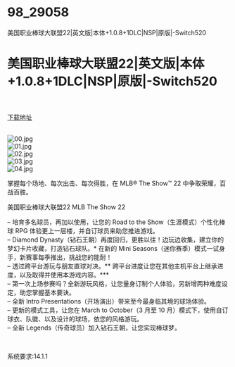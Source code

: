 # 98_29058
美国职业棒球大联盟22|英文版|本体+1.0.8+1DLC|NSP|原版|-Switch520
# 美国职业棒球大联盟22|英文版|本体+1.0.8+1DLC|NSP|原版|-Switch520
 <br/></br>
[下载地址](https://www.switch520.cc/article/29058 "下载地址")
<br/></br>

<p><img title="00.jpg" src="https://www.switch520.cc/muke_img/2022_04_02_0b61a95f2f6dc.jpg" alt="00.jpg"><br>
<img title="01.jpg" src="https://www.switch520.cc/muke_img/2022_04_02_6e53f0504877f.jpg" alt="01.jpg"><br>
<img title="02.jpg" src="https://www.switch520.cc/muke_img/2022_04_02_4cd32d0ce9972.jpg" alt="02.jpg"><br>
<img title="03.jpg" src="https://www.switch520.cc/muke_img/2022_04_02_9f538b1862386.jpg" alt="03.jpg"><br>
<img title="04.jpg" src="https://www.switch520.cc/muke_img/2022_04_02_52c3664e1db1f.jpg" alt="04.jpg"></p>
<p>掌握每个场地、每次出击、每次得胜，在 MLB® The Show™ 22 中争取荣耀，百战百胜。</p>
<p>美国职业棒球大联盟22 MLB The Show 22</p>
<p>– 培育多名球员，再加以使用，让您的 Road to the Show（生涯模式）个性化棒球 RPG 体验更上一层楼，并自订球员来助您推进游戏。<br>
– Diamond Dynasty（钻石王朝）再度回归，更胜以往！边玩边收集，建立你的梦幻卡片收藏，打造钻石球队。* 在新的 Mini Seasons（迷你赛季）模式一试身手，新赛事每季推出，挑战您的能耐！<br>
– 透过跨平台游玩与朋友直球对决。** 跨平台进度让您在其他主机平台上继承进度，以及取得并使用本游戏内容。***<br>
– 第一次上场参赛吗？全新游玩风格，让您量身订制个人体验，另新增两种难度设定，助您掌握基本要诀。<br>
– 全新 Intro Presentations（开场演出）带来至今最身临其境的球场体验。<br>
– 更新的模式工具，让您在 March to October（3 月至 10 月）模式下，使用自订球衣、队徽、以及设计的球场，依您的风格游玩。<br>
– 全新 Legends（传奇球员）加入钻石王朝，让您实现棒球梦。</p>
<p>&nbsp;</p>
<p>系统要求:14.1.1</p>



